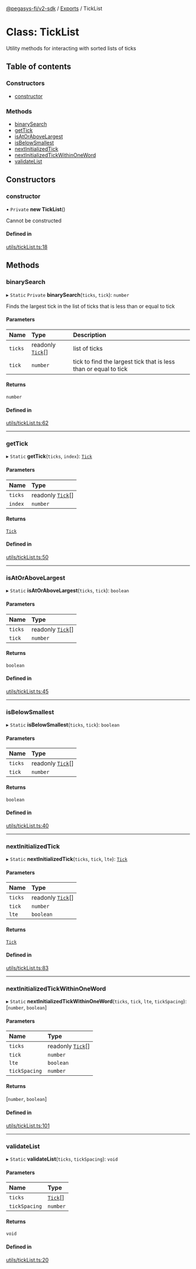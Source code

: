 [@pegasys-fi/v2-sdk](../README.md) / [Exports](../modules.md) / TickList

# Class: TickList

Utility methods for interacting with sorted lists of ticks

## Table of contents

### Constructors

- [constructor](TickList.md#constructor)

### Methods

- [binarySearch](TickList.md#binarysearch)
- [getTick](TickList.md#gettick)
- [isAtOrAboveLargest](TickList.md#isatorabovelargest)
- [isBelowSmallest](TickList.md#isbelowsmallest)
- [nextInitializedTick](TickList.md#nextinitializedtick)
- [nextInitializedTickWithinOneWord](TickList.md#nextinitializedtickwithinoneword)
- [validateList](TickList.md#validatelist)

## Constructors

### constructor

• `Private` **new TickList**()

Cannot be constructed

#### Defined in

[utils/tickList.ts:18](https://github.com/Pegasys-fi/v2-sdk/blob/08a7c05/src/utils/tickList.ts#L18)

## Methods

### binarySearch

▸ `Static` `Private` **binarySearch**(`ticks`, `tick`): `number`

Finds the largest tick in the list of ticks that is less than or equal to tick

#### Parameters

| Name | Type | Description |
| :------ | :------ | :------ |
| `ticks` | readonly [`Tick`](Tick.md)[] | list of ticks |
| `tick` | `number` | tick to find the largest tick that is less than or equal to tick |

#### Returns

`number`

#### Defined in

[utils/tickList.ts:62](https://github.com/Pegasys-fi/v2-sdk/blob/08a7c05/src/utils/tickList.ts#L62)

___

### getTick

▸ `Static` **getTick**(`ticks`, `index`): [`Tick`](Tick.md)

#### Parameters

| Name | Type |
| :------ | :------ |
| `ticks` | readonly [`Tick`](Tick.md)[] |
| `index` | `number` |

#### Returns

[`Tick`](Tick.md)

#### Defined in

[utils/tickList.ts:50](https://github.com/Pegasys-fi/v2-sdk/blob/08a7c05/src/utils/tickList.ts#L50)

___

### isAtOrAboveLargest

▸ `Static` **isAtOrAboveLargest**(`ticks`, `tick`): `boolean`

#### Parameters

| Name | Type |
| :------ | :------ |
| `ticks` | readonly [`Tick`](Tick.md)[] |
| `tick` | `number` |

#### Returns

`boolean`

#### Defined in

[utils/tickList.ts:45](https://github.com/Pegasys-fi/v2-sdk/blob/08a7c05/src/utils/tickList.ts#L45)

___

### isBelowSmallest

▸ `Static` **isBelowSmallest**(`ticks`, `tick`): `boolean`

#### Parameters

| Name | Type |
| :------ | :------ |
| `ticks` | readonly [`Tick`](Tick.md)[] |
| `tick` | `number` |

#### Returns

`boolean`

#### Defined in

[utils/tickList.ts:40](https://github.com/Pegasys-fi/v2-sdk/blob/08a7c05/src/utils/tickList.ts#L40)

___

### nextInitializedTick

▸ `Static` **nextInitializedTick**(`ticks`, `tick`, `lte`): [`Tick`](Tick.md)

#### Parameters

| Name | Type |
| :------ | :------ |
| `ticks` | readonly [`Tick`](Tick.md)[] |
| `tick` | `number` |
| `lte` | `boolean` |

#### Returns

[`Tick`](Tick.md)

#### Defined in

[utils/tickList.ts:83](https://github.com/Pegasys-fi/v2-sdk/blob/08a7c05/src/utils/tickList.ts#L83)

___

### nextInitializedTickWithinOneWord

▸ `Static` **nextInitializedTickWithinOneWord**(`ticks`, `tick`, `lte`, `tickSpacing`): [`number`, `boolean`]

#### Parameters

| Name | Type |
| :------ | :------ |
| `ticks` | readonly [`Tick`](Tick.md)[] |
| `tick` | `number` |
| `lte` | `boolean` |
| `tickSpacing` | `number` |

#### Returns

[`number`, `boolean`]

#### Defined in

[utils/tickList.ts:101](https://github.com/Pegasys-fi/v2-sdk/blob/08a7c05/src/utils/tickList.ts#L101)

___

### validateList

▸ `Static` **validateList**(`ticks`, `tickSpacing`): `void`

#### Parameters

| Name | Type |
| :------ | :------ |
| `ticks` | [`Tick`](Tick.md)[] |
| `tickSpacing` | `number` |

#### Returns

`void`

#### Defined in

[utils/tickList.ts:20](https://github.com/Pegasys-fi/v2-sdk/blob/08a7c05/src/utils/tickList.ts#L20)
